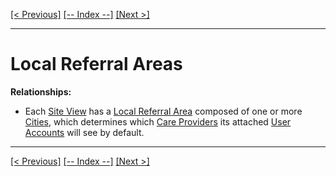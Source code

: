 [[< Previous]](limited_admin_accounts.md) [[-- Index --]](entity_class_index.md) [[Next >]](medical_specialists.md)
___
# Local Referral Areas

**Relationships:**
  * Each [Site View](site_views.md) has a [Local Referral Area](local_referral_areas.md) composed of one or more [Cities](cities.md), which determines which [Care Providers](care_providers.md) its attached [User Accounts](user_accounts.md) will see by default.

___
[[< Previous]](limited_admin_accounts.md) [[-- Index --]](entity_class_index.md) [[Next >]](medical_specialists.md)
